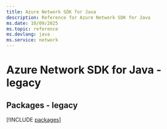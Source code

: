 ```yaml
---
title: Azure Network SDK for Java
description: Reference for Azure Network SDK for Java
ms.date: 10/09/2025
ms.topic: reference
ms.devlang: java
ms.service: network
---
```

# Azure Network SDK for Java - legacy
## Packages - legacy
[!INCLUDE [packages](network-index.md)]